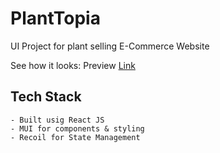 # PlantTopia

UI Project for plant selling E-Commerce Website

See how it looks: Preview [Link](https://vimeo.com/957232779)

## Tech Stack

    - Built usig React JS
    - MUI for components & styling 
    - Recoil for State Management